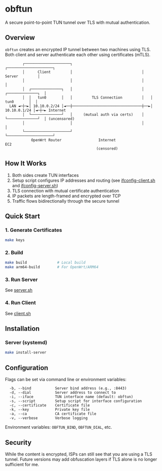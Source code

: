 # obftun

A secure point-to-point TUN tunnel over TLS with mutual authentication.

## Overview

`obftun` creates an encrypted IP tunnel between two machines using TLS. Both client and server authenticate each other using certificates (mTLS).

```
        ┌─────────────────────┐                                ┌─────────────────────┐
        │      Client         │                                │      Server         │
        │                     │                                │                     │
        │  ┌──────────────┐   │                                │   ┌──────────────┐  │
        │  │   tun0       │   │         TLS Connection         │   │   tun0       │  │
  LAN ◄─┼─►│ 10.10.0.2/24 │◄──┼────────────────────────────────┼──►│ 10.10.0.1/24 │◄─┼─► Internet
        │  └──────────────┘   │     (mutual auth via certs)    │   └──────────────┘  │ (uncensored)
        │                     │                                │                     │
        └─────────────────────┘                                └─────────────────────┘
            OpenWrt Router                 Internet                      EC2
                                          (censored)
```

## How It Works

1. Both sides create TUN interfaces
2. Setup script configures IP addresses and routing (see [ifconfig-client.sh](scripts/ifconfig-client.sh) and [ifconfig-server.sh](scripts/ifconfig-server.sh))
3. TLS connection with mutual certificate authentication
4. IP packets are length-framed and encrypted over TCP
5. Traffic flows bidirectionally through the secure tunnel

## Quick Start

### 1. Generate Certificates

```bash
make keys
```

### 2. Build

```bash
make build              # Local build
make arm64-build        # For OpenWrt/ARM64
```

### 3. Run Server

See [server.sh](scripts/server.sh)

### 4. Run Client

See [client.sh](scripts/client.sh)

## Installation

### Server (systemd)

```bash
make install-server
```

## Configuration

Flags can be set via command line or environment variables:

```
  -b, --bind           Server bind address (e.g., :8443)
  -d, --dial           Server address to connect to
  -i, --iface          TUN interface name (default: obftun)
  -s, --script         Setup script for interface configuration
  -c, --certificate    Certificate file
  -k, --key            Private key file
  -a, --ca             CA certificate file
  -v, --verbose        Verbose logging
```

Environment variables: `OBFTUN_BIND`, `OBFTUN_DIAL`, etc.

## Security

While the content is encrypted, ISPs can still see that you are using a TLS tunnel. Future versions may add obfuscation layers if TLS alone is no longer sufficient for me.
